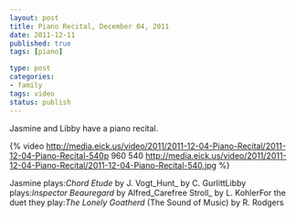 ```yaml
--- 
layout: post
title: Piano Recital, December 04, 2011
date: 2011-12-11
published: true
tags: [piano]

type: post
categories: 
- family
tags: video
status: publish
---
```

Jasmine and Libby have a piano recital.

{% video http://media.eick.us/video/2011/2011-12-04-Piano-Recital/2011-12-04-Piano-Recital-540p 960 540 http://media.eick.us/video/2011/2011-12-04-Piano-Recital/2011-12-04-Piano-Recital-540.jpg %}

Jasmine plays:_Chord Etude_ by J. Vogt_Hunt_ by C. GurlittLibby plays:_Inspector Beauregard_ by Alfred_Carefree Stroll_ by L. KohlerFor the duet they play:_The Lonely Goatherd_ (The Sound of Music) by R. Rodgers
